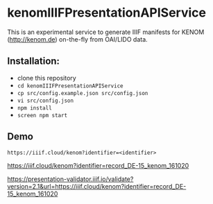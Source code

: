 # kenomIIIFPresentationAPIService

This is an experimental service to generate IIIF manifests for KENOM (http://kenom.de) on-the-fly from OAI/LIDO data.

## Installation:
* clone this repository
* `cd kenomIIIFPresentationAPIService`
* `cp src/config.example.json src/config.json`
* `vi src/config.json`
* `npm install`
* `screen npm start`

## Demo

`https://iiif.cloud/kenom?identifier=<identifier>`

https://iiif.cloud/kenom?identifier=record_DE-15_kenom_161020

https://presentation-validator.iiif.io/validate?version=2.1&url=https://iiif.cloud/kenom?identifier=record_DE-15_kenom_161020

